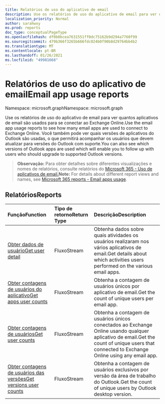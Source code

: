 ```yaml
---
title: Relatórios de uso do aplicativo de email
description: Use os relatórios de uso do aplicativo de email para ver quantos aplicativos de email são usados para se conectar ao Exchange Online. Você também pode ver quais versões de aplicativos do Outlook são usadas, o que permitirá acompanhar os usuários que devem atualizar para versões do Outlook com suporte.
localization_priority: Normal
author: sarahwxy
ms.prod: reports
doc_type: conceptualPageType
ms.openlocfilehash: df0b0bcea7631551ff0dc75162b9d294a7760f99
ms.sourcegitcommit: 479b366f3265b666fdc024b0f90b8d29764bb4b2
ms.translationtype: MT
ms.contentlocale: pt-BR
ms.lasthandoff: 01/26/2021
ms.locfileid: "49981668"
---
```

# <a name="email-app-usage-reports"></a><span data-ttu-id="ea0a6-104">Relatórios de uso do aplicativo de email</span><span class="sxs-lookup"><span data-stu-id="ea0a6-104">Email app usage reports</span></span>

<span data-ttu-id="ea0a6-105">Namespace: microsoft.graph</span><span class="sxs-lookup"><span data-stu-id="ea0a6-105">Namespace: microsoft.graph</span></span>

<span data-ttu-id="ea0a6-106">Use os relatórios de uso do aplicativo de email para ver quantos aplicativos de email são usados para se conectar ao Exchange Online.</span><span class="sxs-lookup"><span data-stu-id="ea0a6-106">Use the email app usage reports to see how many email apps are used to connect to Exchange Online.</span></span> <span data-ttu-id="ea0a6-107">Você também pode ver quais versões de aplicativos do Outlook são usadas, o que permitirá acompanhar os usuários que devem atualizar para versões do Outlook com suporte.</span><span class="sxs-lookup"><span data-stu-id="ea0a6-107">You can also see which versions of Outlook apps are used which will enable you to follow up with users who should upgrade to supported Outlook versions.</span></span>

> <span data-ttu-id="ea0a6-108">**Observação:** Para obter detalhes sobre diferentes visualizações e nomes de relatórios, consulte relatórios do [Microsoft 365 - Uso de aplicativos de email.](https://support.office.com/client/Email-apps-usage-c2ce12a2-934f-4dd4-ba65-49b02be4703d)</span><span class="sxs-lookup"><span data-stu-id="ea0a6-108">**Note:** For details about different report views and names, see [Microsoft 365 reports - Email apps usage](https://support.office.com/client/Email-apps-usage-c2ce12a2-934f-4dd4-ba65-49b02be4703d).</span></span>

## <a name="reports"></a><span data-ttu-id="ea0a6-109">Relatórios</span><span class="sxs-lookup"><span data-stu-id="ea0a6-109">Reports</span></span>

| <span data-ttu-id="ea0a6-110">Função</span><span class="sxs-lookup"><span data-stu-id="ea0a6-110">Function</span></span>                                 | <span data-ttu-id="ea0a6-111">Tipo de retorno</span><span class="sxs-lookup"><span data-stu-id="ea0a6-111">Return Type</span></span> | <span data-ttu-id="ea0a6-112">Descrição</span><span class="sxs-lookup"><span data-stu-id="ea0a6-112">Description</span></span>                              |
| :--------------------------------------- | :---------- | :--------------------------------------- |
| [<span data-ttu-id="ea0a6-113">Obter dados de usuário</span><span class="sxs-lookup"><span data-stu-id="ea0a6-113">Get user detail</span></span>](../api/reportroot-getemailappusageuserdetail.md) | <span data-ttu-id="ea0a6-114">Fluxo</span><span class="sxs-lookup"><span data-stu-id="ea0a6-114">Stream</span></span>      | <span data-ttu-id="ea0a6-115">Obtenha dados sobre quais atividades os usuários realizaram nos vários aplicativos de email.</span><span class="sxs-lookup"><span data-stu-id="ea0a6-115">Get details about which activities users performed on the various email apps.</span></span> |
| [<span data-ttu-id="ea0a6-116">Obter contagens de usuários do aplicativo</span><span class="sxs-lookup"><span data-stu-id="ea0a6-116">Get apps user counts</span></span>](../api/reportroot-getemailappusageappsusercounts.md) | <span data-ttu-id="ea0a6-117">Fluxo</span><span class="sxs-lookup"><span data-stu-id="ea0a6-117">Stream</span></span>      | <span data-ttu-id="ea0a6-118">Obtenha a contagem de usuários únicos por aplicativo de email.</span><span class="sxs-lookup"><span data-stu-id="ea0a6-118">Get the count of unique users per email app.</span></span> |
| [<span data-ttu-id="ea0a6-119">Obter contagens de usuários</span><span class="sxs-lookup"><span data-stu-id="ea0a6-119">Get user counts</span></span>](../api/reportroot-getemailappusageusercounts.md) | <span data-ttu-id="ea0a6-120">Fluxo</span><span class="sxs-lookup"><span data-stu-id="ea0a6-120">Stream</span></span>      | <span data-ttu-id="ea0a6-121">Obtenha a contagem de usuários únicos conectados ao Exchange Online usando qualquer aplicativo de email.</span><span class="sxs-lookup"><span data-stu-id="ea0a6-121">Get the count of unique users that connected to Exchange Online using any email app.</span></span> |
| [<span data-ttu-id="ea0a6-122">Obter contagens de usuários das versões</span><span class="sxs-lookup"><span data-stu-id="ea0a6-122">Get versions user counts</span></span>](../api/reportroot-getemailappusageversionsusercounts.md) | <span data-ttu-id="ea0a6-123">Fluxo</span><span class="sxs-lookup"><span data-stu-id="ea0a6-123">Stream</span></span>      | <span data-ttu-id="ea0a6-124">Obtenha a contagem de usuários exclusivos por versão da área de trabalho do Outlook.</span><span class="sxs-lookup"><span data-stu-id="ea0a6-124">Get the count of unique users by Outlook desktop version.</span></span> |

